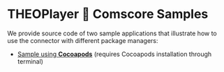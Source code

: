 # THEOPlayer 🤝 Comscore Samples

We provide source code of two sample applications that illustrate how to use the connector with different package managers:

-   [Sample using **Cocoapods**](./Cocoapod) (requires Cocoapods installation through terminal)
